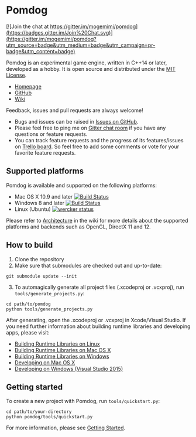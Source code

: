 # Pomdog

[![Join the chat at https://gitter.im/mogemimi/pomdog](https://badges.gitter.im/Join%20Chat.svg)](https://gitter.im/mogemimi/pomdog?utm_source=badge&utm_medium=badge&utm_campaign=pr-badge&utm_content=badge)

Pomdog is an experimental game engine, written in C++14 or later, developed as a hobby.
It is open source and distributed under the [MIT License](http://opensource.org/licenses/MIT).

* [Homepage](http://enginetrouble.net/pomdog)
* [GitHub](https://github.com/mogemimi/pomdog)
* [Wiki](https://github.com/mogemimi/pomdog/wiki)

Feedback, issues and pull requests are always welcome!

* Bugs and issues can be raised in [Issues on GitHub](https://github.com/mogemimi/pomdog/issues).
* Please feel free to ping me on [Gitter chat room](https://gitter.im/mogemimi/pomdog) if you have any questions or feature requests.
* You can track feature requests and the progress of its features/issues on [Trello board](https://trello.com/b/lqd3nwrK/pomdog-game-engine). So feel free to add some comments or vote for your favorite feature requests.

## Supported platforms

Pomdog is available and supported on the following platforms:

* Mac OS X 10.9 and later [![Build Status](https://travis-ci.org/mogemimi/pomdog.svg?branch=master)](https://travis-ci.org/mogemimi/pomdog)
* Windows 8 and later [![Build Status](https://ci.appveyor.com/api/projects/status/hywx5fmkrk7gpdpl/branch/master?svg=true)](https://ci.appveyor.com/project/mogemimi/pomdog/branch/master)
* Linux (Ubuntu) [![wercker status](https://app.wercker.com/status/e7bab185762fa586284d832580e89561/s/master "wercker status")](https://app.wercker.com/project/bykey/e7bab185762fa586284d832580e89561)

Please refer to [Architecture](https://github.com/mogemimi/pomdog/wiki/Architecture) in the wiki for more details about the supported platforms and backends such as OpenGL, DirectX 11 and 12.

## How to build

1. Clone the repository
2. Make sure that submodules are checked out and up-to-date:

  ```shell
  git submodule update --init
  ```

3. To automagically generate all project files (.xcodeproj or .vcxproj), run `tools/generate_projects.py`:

  ```shell
  cd path/to/pomdog
  python tools/generate_projects.py
  ```

After generating, open the .xcodeproj or .vcxproj in Xcode/Visual Studio.
If you need further information about building runtime libraries and developing apps, please visit:

* [Building Runtime Libraries on Linux](https://github.com/mogemimi/pomdog/wiki/Building-Runtime-Libraries-on-Linux)
* [Building Runtime Libraries on Mac OS X](https://github.com/mogemimi/pomdog/wiki/Building-Runtime-Libraries-on-Mac-OS-X)
* [Building Runtime Libraries on Windows](https://github.com/mogemimi/pomdog/wiki/Building-Runtime-Libraries-on-Windows)
* [Developing on Mac OS X](https://github.com/mogemimi/pomdog/wiki/Developing-on-Mac-OS-X)
* [Developing on Windows (Visual Studio 2015)](https://github.com/mogemimi/pomdog/wiki/Developing-on-Windows-(Visual-Studio-2015))

## Getting started

To create a new project with Pomdog, run `tools/quickstart.py`:

```shell
cd path/to/your-directory
python pomdog/tools/quickstart.py
```

For more information, please see [Getting Started](https://github.com/mogemimi/pomdog/wiki/Getting-Started).
